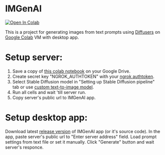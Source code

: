 # IMGenAI
[![Open In Colab](https://colab.research.google.com/assets/colab-badge.svg)](https://colab.research.google.com/drive/1PlTCQoYTQsKt1K7N6QINGfQzf5uz4_vJ?usp=sharing)

This is a project for generating images from text prompts using [Diffusers]() on [Google Colab]() VM with desktop app.

# Setup server:
1. Save a copy of [this colab notebook](https://colab.research.google.com/drive/1PlTCQoYTQsKt1K7N6QINGfQzf5uz4_vJ?usp=sharing) on your Google Drive.
2. Create secret key "NGROK_AUTHTOKEN" with your [ngrok authtoken](https://dashboard.ngrok.com/get-started/your-authtoken).
3. Select Stable Diffusion model in "Setting up Stable Diffusion pipeline" tab or use [custom text-to-image model](https://huggingface.co/models?pipeline_tag=text-to-image&library=diffusers&sort=trending).
4. Run all cells and wait 'till server run.
5. Copy server's public url to IMGenAI app.

# Setup desktop app:

Download latest [release version](https://github.com/oderline/IMGenAI/releases) of IMGenAI app (or it's source code). In the app, paste server's public url to "Enter server address" field. Load prompt settings from text file or set it manually. Click "Generate" button and wait server's responce.
